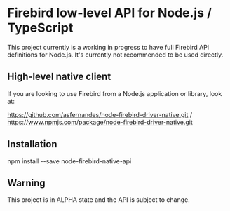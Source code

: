# Firebird low-level API for Node.js / TypeScript

This project currently is a working in progress to have full Firebird API definitions for Node.js. It's currently not recommended to be used
directly.

## High-level native client

If you are looking to use Firebird from a Node.js application or library, look at:

https://github.com/asfernandes/node-firebird-driver-native.git / https://www.npmjs.com/package/node-firebird-driver-native.git

## Installation

npm install --save node-firebird-native-api

## Warning

This project is in ALPHA state and the API is subject to change.

